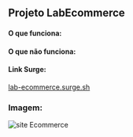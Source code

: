 ## Projeto LabEcommerce

#### O que funciona:

#### O que não funciona:

#### Link Surge:
[lab-ecommerce.surge.sh](lab-ecommerce.surge.sh)


### Imagem:
![site Ecommerce](https://user-images.githubusercontent.com/98241441/161344192-86b89a1c-0bb1-46ab-9f33-42cf0b394faa.png)
